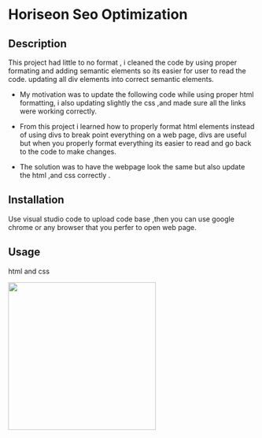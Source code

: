 # Horiseon Seo Optimization
## Description

This project had little to no format , i cleaned the code by using proper formating and adding semantic elements so its easier for user to read the code. updating all div elements into correct semantic elements.

- My motivation was to update the following code while using proper html formatting, i also updating slightly the css ,and made sure all the links were working correctly. 

- From this project i learned how to properly format html elements instead of using divs to break point everything on a web page, divs are useful but when you properly format everything its easier to read and go back to the code to make changes.
- The solution was to have the webpage look the same but also update the html ,and css correctly .

## Installation
Use visual studio code to upload code base ,then you can use google chrome or any browser that you perfer to open web page.
## Usage
html and css

    
<img src="assets/images/Screen Shot 2021-03-06 at 2.53.31 PM.png" width=300>
